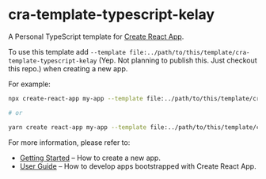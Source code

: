 # cra-template-typescript-kelay

A Personal TypeScript template for [Create React App](https://github.com/facebook/create-react-app).

To use this template add `--template file:../path/to/this/template/cra-template-typescript-kelay` (Yep. Not planning to publish this. Just checkout this repo.) when creating a new app.

For example:

```sh
npx create-react-app my-app --template file:../path/to/this/template/cra-template-typescript-kelay

# or

yarn create react-app my-app --template file:../path/to/this/template/cra-template-typescript-kelay
```

For more information, please refer to:

- [Getting Started](https://create-react-app.dev/docs/getting-started) – How to create a new app.
- [User Guide](https://create-react-app.dev) – How to develop apps bootstrapped with Create React App.
